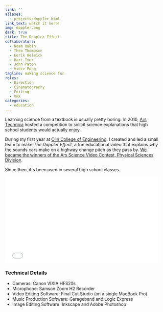 ```yaml
---
link: ''
aliases:
  - projects/doppler.html
link_text: watch it here!
img: doppler.png
dark: true
title: The Doppler Effect
collaborators:
  - Noam Rubin
  - Theo Thompson
  - Eerik Helmick
  - Hari Iyer
  - John Paton
  - Vidie Pong
tagline: making science fun
roles:
  - Direction
  - Cinematography
  - Editing
  - VFX
categories:
  - education
---
```


Learning science from a textbook is usually pretty boring. In 2010, [Ars Technica](https://arstechnica.com/) hosted a competition to solicit science explanations that high school students would actually enjoy.

During my first year at [Olin College of Engineering](http://olin.edu/), I created and led a small team to make _The Doppler Effect_, a fun educational video that explains why the sounds cars make on a highway change pitch as they pass by. [We became the winners of the Ars Science Video Contest, Physical Sciences Division](https://arstechnica.com/science/2011/02/ars-announces-the-science-video-contest-winners/#myExperience739279287001).

Since then, it's been used in several high school classes.

<div class="videoWrapper">
  <iframe src="//player.vimeo.com/video/18164007" width="500" height="281" frameborder="0" webkitallowfullscreen mozallowfullscreen allowfullscreen></iframe>
</div>

### Technical Details

- Cameras: Canon VIXIA HFS20s
- Microphone: Samson Zoom H2 Recorder
- Video Editing Software: Final Cut Studio (on a single MacBook Pro)
- Music Production Software: Garageband and Logic Express
- Image Editing Software: Inkscape and Adobe Photoshop

